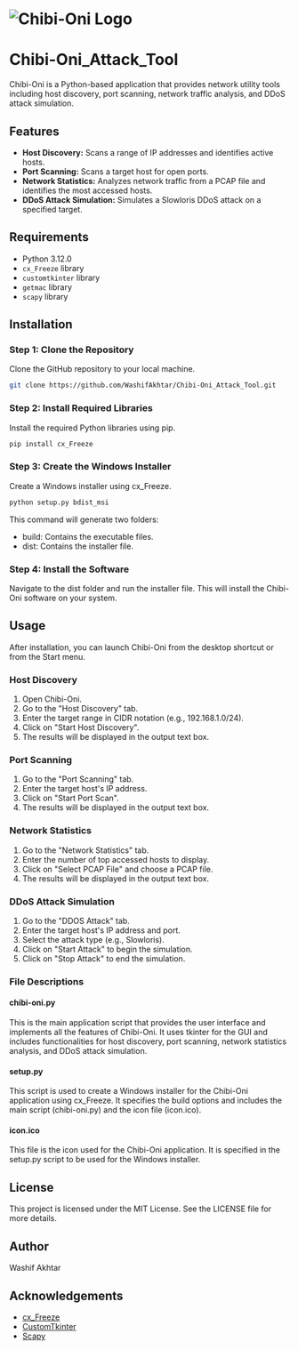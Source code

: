 # ![Chibi-Oni Logo](./Windows/icon.ico)
# Chibi-Oni_Attack_Tool

Chibi-Oni is a Python-based application that provides network utility tools including host discovery, port scanning, network traffic analysis, and DDoS attack simulation.

## Features

- **Host Discovery:** Scans a range of IP addresses and identifies active hosts.
- **Port Scanning:** Scans a target host for open ports.
- **Network Statistics:** Analyzes network traffic from a PCAP file and identifies the most accessed hosts.
- **DDoS Attack Simulation:** Simulates a Slowloris DDoS attack on a specified target.

## Requirements

- Python 3.12.0
- `cx_Freeze` library
- `customtkinter` library
- `getmac` library
- `scapy` library

## Installation

### Step 1: Clone the Repository

Clone the GitHub repository to your local machine.

```bash
git clone https://github.com/WashifAkhtar/Chibi-Oni_Attack_Tool.git
```
### Step 2: Install Required Libraries

Install the required Python libraries using pip.

```bash
pip install cx_Freeze 
```

### Step 3: Create the Windows Installer

Create a Windows installer using cx_Freeze.

```bash
python setup.py bdist_msi
```

This command will generate two folders:

- build: Contains the executable files.
- dist: Contains the installer file.

### Step 4: Install the Software

Navigate to the dist folder and run the installer file. This will install the Chibi-Oni software on your system.


## Usage

After installation, you can launch Chibi-Oni from the desktop shortcut or from the Start menu.

### Host Discovery
1. Open Chibi-Oni.
2. Go to the "Host Discovery" tab.
3. Enter the target range in CIDR notation (e.g., 192.168.1.0/24).
4. Click on "Start Host Discovery".
5. The results will be displayed in the output text box.

### Port Scanning
1. Go to the "Port Scanning" tab.
2. Enter the target host's IP address. 
3. Click on "Start Port Scan".
4. The results will be displayed in the output text box.

### Network Statistics
1. Go to the "Network Statistics" tab. 
2. Enter the number of top accessed hosts to display. 
3. Click on "Select PCAP File" and choose a PCAP file.
4. The results will be displayed in the output text box.

### DDoS Attack Simulation
1. Go to the "DDOS Attack" tab.
2. Enter the target host's IP address and port.
3. Select the attack type (e.g., Slowloris).
4. Click on "Start Attack" to begin the simulation.
5. Click on "Stop Attack" to end the simulation.

### File Descriptions

#### chibi-oni.py
This is the main application script that provides the user interface and implements all the features of Chibi-Oni. It uses tkinter for the GUI and includes functionalities for host discovery, port scanning, network statistics analysis, and DDoS attack simulation.

#### setup.py
This script is used to create a Windows installer for the Chibi-Oni application using cx_Freeze. It specifies the build options and includes the main script (chibi-oni.py) and the icon file (icon.ico).

#### icon.ico
This file is the icon used for the Chibi-Oni application. It is specified in the setup.py script to be used for the Windows installer.

## License
This project is licensed under the MIT License. See the LICENSE file for more details.

## Author
Washif Akhtar

## Acknowledgements
- [cx_Freeze](https://github.com/marcelotduarte/cx_Freeze)
- [CustomTkinter](https://github.com/TomSchimansky/CustomTkinter)
- [Scapy](https://scapy.net/)
